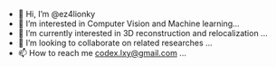 - 👋 Hi, I’m @ez4lionky
- 👀 I’m interested in Computer Vision and Machine learning...
- 🌱 I’m currently interested in 3D reconstruction and relocalization ...
- 💞️ I’m looking to collaborate on related researches ...
- 📫 How to reach me codex.lxy@gmail.com ...

<!---
ez4lionky/ez4lionky is a ✨ special ✨ repository because its `README.md` (this file) appears on your GitHub profile.
You can click the Preview link to take a look at your changes.
--->

